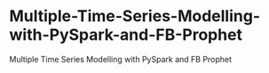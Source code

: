 # Multiple-Time-Series-Modelling-with-PySpark-and-FB-Prophet
Multiple Time Series Modelling with PySpark and FB Prophet
